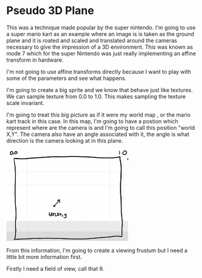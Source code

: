 
# Pseudo 3D Plane

This was a technique made popular by the super nintendo.  I'm going to use a super mario kart as an example where an image is is taken as the ground plane and it is roated and scaled and translated around the cameras necessary to give the impression of a 3D environment. This was known as mode 7 which for the super Nintendo was just really implementing an affine transform in hardware. 

I'm not going to use affine transforms directly because I want to play with some of the parameters and see what happens.

I'm going to create a big sprite and we know that behave just like textures. We can sample texture from 0.0 to 1.0.  This makes sampling the texture scale invariant. 

I'm going to treat this big picture as if it were my world map , or the mario kart track in this case.  In this map, I'm going to have a postion which represent where are the camera is and I'm going to call this position "world X,Y".  The camera also have an angle associated with it, the angle is what direction is the camera looking at in this plane. 

![](imgs/mode7_0.png)

From this information, I'm going to create a viewing frustum but I need a little bit more information first. 

Firstly I need a field of view, call that θ.


